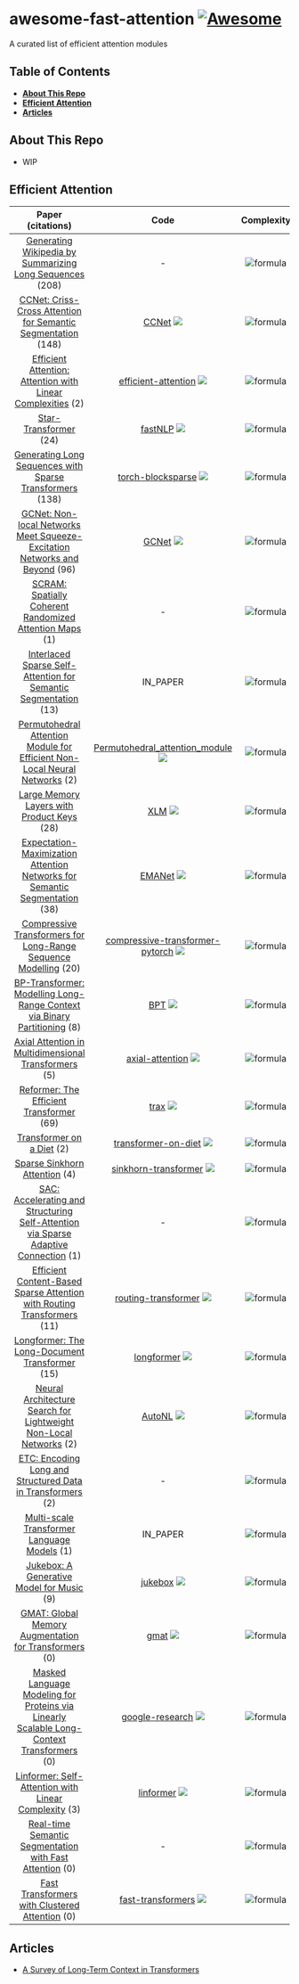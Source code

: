 # awesome-fast-attention [![Awesome](https://cdn.rawgit.com/sindresorhus/awesome/d7305f38d29fed78fa85652e3a63e154dd8e8829/media/badge.svg)](https://github.com/sindresorhus/awesome)

A curated list of efficient attention modules

## Table of Contents

* **[About This Repo](#about-this-repo)**
* **[Efficient Attention](#efficient-attention)**
* **[Articles](#articles)**

## About This Repo

* WIP

## Efficient Attention

|Paper (citations)|Code|Complexity|AutoRegressive|Main Idea|
|:---:|:---:|:---:|:---:|:---:|
|[Generating Wikipedia by Summarizing Long Sequences](https://http://arxiv.org/abs/1801.10198v1 ) (208)|-|![formula](https://render.githubusercontent.com/render/math?math=\mathcal{O}({b}\cdot\frac{N}{b}\cdot\frac{N}{{b}\cdot{k}}\cdot{D}))|:x:|<details><summary>EXPAND</summary><p>compresses key and value + blocked attention</p></details>|
|[CCNet: Criss-Cross Attention for Semantic Segmentation](https://http://arxiv.org/abs/1811.11721v2 ) (148)|[CCNet](https://github.com/speedinghzl/CCNet ) ![](https://img.shields.io/github/stars/speedinghzl/CCNet.svg?style=social )|![formula](https://render.githubusercontent.com/render/math?math=\mathcal{O}({N}\cdot({H}%2b{W})\cdot{D}))|:x:|<details><summary>EXPAND</summary><p>each pixel attends to its row and column simultaneously</p></details>|
|[Efficient Attention: Attention with Linear Complexities](https://http://arxiv.org/abs/1812.01243v8 ) (2)|[efficient-attention](https://github.com/cmsflash/efficient-attention ) ![](https://img.shields.io/github/stars/cmsflash/efficient-attention.svg?style=social )|![formula](https://render.githubusercontent.com/render/math?math=\mathcal{O}({N}\cdot{D}^2))|:x:|<details><summary>EXPAND</summary><p>Softmax(Q)*(Softmax(K^T)*V)</p></details>|
|[Star-Transformer](https://http://arxiv.org/abs/1902.09113v2 ) (24)|[fastNLP](https://github.com/fastnlp/fastNLP/blob/master/fastNLP/modules/encoder/star_transformer.py ) ![](https://img.shields.io/github/stars/fastnlp/fastNLP.svg?style=social )|![formula](https://render.githubusercontent.com/render/math?math=\mathcal{O}({N}\cdot{D}))|:x:|<details><summary>EXPAND</summary><p>uses a relay(global) node and attends to/from that node</p></details>|
|[Generating Long Sequences with Sparse Transformers](https://http://arxiv.org/abs/1904.10509v1 ) (138)|[torch-blocksparse](https://github.com/ptillet/torch-blocksparse ) ![](https://img.shields.io/github/stars/ptillet/torch-blocksparse.svg?style=social )|![formula](https://render.githubusercontent.com/render/math?math=\mathcal{O}({N}\cdot\sqrt{N}\cdot{D}))|:heavy_check_mark:|<details><summary>EXPAND</summary><p>sparse block based attention</p></details>|
|[GCNet: Non-local Networks Meet Squeeze-Excitation Networks and Beyond](https://http://arxiv.org/abs/1904.11492v1 ) (96)|[GCNet](https://github.com/xvjiarui/GCNet ) ![](https://img.shields.io/github/stars/xvjiarui/GCNet.svg?style=social )|![formula](https://render.githubusercontent.com/render/math?math=\mathcal{O}({N}\cdot{D}^2))|:x:|<details><summary>EXPAND</summary><p>squeeze and excitation with an attention pooling (instead of a GAP)</p></details>|
|[SCRAM: Spatially Coherent Randomized Attention Maps](https://http://arxiv.org/abs/1905.10308v1 ) (1)|-|![formula](https://render.githubusercontent.com/render/math?math=\mathcal{O}({N}\cdot\log({N})\cdot{D}))|:heavy_check_mark:|<details><summary>EXPAND</summary><p>uses PatchMatch to find close keys</p></details>|
|[Interlaced Sparse Self-Attention for Semantic Segmentation](https://http://arxiv.org/abs/1907.12273v2 ) (13)|IN_PAPER|![formula](https://render.githubusercontent.com/render/math?math=\mathcal{O}({N}\cdot{D}^2%2b{N}\cdot\sqrt{N}\cdot{D}))|:heavy_check_mark:|<details><summary>EXPAND</summary><p>combination of a short length and then long range(dilated) attention</p></details>|
|[Permutohedral Attention Module for Efficient Non-Local Neural Networks](https://http://arxiv.org/abs/1907.00641v2 ) (2)|[Permutohedral_attention_module](https://github.com/SamuelJoutard/Permutohedral_attention_module ) ![](https://img.shields.io/github/stars/SamuelJoutard/Permutohedral_attention_module.svg?style=social )|![formula](https://render.githubusercontent.com/render/math?math=\mathcal{O}({N}\cdot{D}^2))|:x:|<details><summary>EXPAND</summary><p>uses permutohedral lattice approximation algorithm to approximate the attention output</p></details>|
|[Large Memory Layers with Product Keys](https://http://arxiv.org/abs/1907.05242v2 ) (28)|[XLM](https://github.com/facebookresearch/XLM ) ![](https://img.shields.io/github/stars/facebookresearch/XLM.svg?style=social )|![formula](https://render.githubusercontent.com/render/math?math=\mathcal{O}({Q}\cdot({K}%2b{k}^2)\cdot{D}))|:heavy_check_mark:|<details><summary>EXPAND</summary><p>search for nearest neighbor keys</p></details>|
|[Expectation-Maximization Attention Networks for Semantic Segmentation](https://http://arxiv.org/abs/1907.13426v2 ) (38)|[EMANet](https://github.com/XiaLiPKU/EMANet ) ![](https://img.shields.io/github/stars/XiaLiPKU/EMANet.svg?style=social )|![formula](https://render.githubusercontent.com/render/math?math=\mathcal{O}({N}\cdot{k}\cdot{D}))|:x:|<details><summary>EXPAND</summary><p>applys expectation maximization to cluster keys into k clusters</p></details>|
|[Compressive Transformers for Long-Range Sequence Modelling](https://http://arxiv.org/abs/1911.05507v1 ) (20)|[compressive-transformer-pytorch](https://github.com/lucidrains/compressive-transformer-pytorch ) ![](https://img.shields.io/github/stars/lucidrains/compressive-transformer-pytorch.svg?style=social )|![formula](https://render.githubusercontent.com/render/math?math=\mathcal{O}({N}^2\cdot{D}))|:heavy_check_mark:|<details><summary>EXPAND</summary><p>compresses distant tokens instead of just stop_grad() ing them, more efficient version of transformerXL</p></details>|
|[BP-Transformer: Modelling Long-Range Context via Binary Partitioning](https://http://arxiv.org/abs/1911.04070v1 ) (8)|[BPT](https://github.com/yzh119/BPT ) ![](https://img.shields.io/github/stars/yzh119/BPT.svg?style=social )|![formula](https://render.githubusercontent.com/render/math?math=\mathcal{O}({N}\cdot{k}\cdot\log(\frac{N}{k})\cdot{D}))|:heavy_check_mark:|<details><summary>EXPAND</summary><p>attends to distant tokens coarsely and attends to close tokens in a more fine-grained manner</p></details>|
|[Axial Attention in Multidimensional Transformers](https://http://arxiv.org/abs/1912.12180v1 ) (5)|[axial-attention](https://github.com/lucidrains/axial-attention ) ![](https://img.shields.io/github/stars/lucidrains/axial-attention.svg?style=social )|![formula](https://render.githubusercontent.com/render/math?math=\mathcal{O}({N}\cdot({H}%2b{W})\cdot{D}))|:heavy_check_mark:|<details><summary>EXPAND</summary><p>apply attention on each axis separately</p></details>|
|[Reformer: The Efficient Transformer](https://http://arxiv.org/abs/2001.04451v2 ) (69)|[trax](https://github.com/google/trax/tree/master/trax/models/reformer ) ![](https://img.shields.io/github/stars/google/trax.svg?style=social )|![formula](https://render.githubusercontent.com/render/math?math=\mathcal{O}({N}\cdot\log({N})\cdot{D}^2))|:heavy_check_mark:|<details><summary>EXPAND</summary><p>uses LSH to find close keys</p></details>|
|[Transformer on a Diet](https://http://arxiv.org/abs/2002.06170v1 ) (2)|[transformer-on-diet](https://github.com/cgraywang/transformer-on-diet ) ![](https://img.shields.io/github/stars/cgraywang/transformer-on-diet.svg?style=social )|![formula](https://render.githubusercontent.com/render/math?math=\mathcal{O}({N}\cdot{k}\cdot{D}))|:heavy_check_mark:|<details><summary>EXPAND</summary><p>dilated transformer like wavenet</p></details>|
|[Sparse Sinkhorn Attention](https://http://arxiv.org/abs/2002.11296v1 ) (4)|[sinkhorn-transformer](https://github.com/lucidrains/sinkhorn-transformer ) ![](https://img.shields.io/github/stars/lucidrains/sinkhorn-transformer.svg?style=social )|![formula](https://render.githubusercontent.com/render/math?math=\mathcal{O}(\frac{{N}^2}{n_b}%2b{n_b}^2))|:heavy_check_mark:|<details><summary>EXPAND</summary><p>uses a cost matrix to assign limit attention between buckets</p></details>|
|[SAC: Accelerating and Structuring Self-Attention via Sparse Adaptive Connection](https://http://arxiv.org/abs/2003.09833v2 ) (1)|-|![formula](https://render.githubusercontent.com/render/math?math=\mathcal{O}({N}\cdot{k}\cdot{D}))|:heavy_check_mark:|<details><summary>EXPAND</summary><p>learns the q, k connections == dynamically creates a sparse attention matrix</p></details>|
|[Efficient Content-Based Sparse Attention with Routing Transformers](https://http://arxiv.org/abs/2003.05997v1 ) (11)|[routing-transformer](https://github.com/lucidrains/routing-transformer ) ![](https://img.shields.io/github/stars/lucidrains/routing-transformer.svg?style=social )|![formula](https://render.githubusercontent.com/render/math?math=\mathcal{O}({N}\cdot\sqrt{N}\cdot{D}))|:x:|<details><summary>EXPAND</summary><p>computes attention with same-cluster tokens (computed by online k-means)</p></details>|
|[Longformer: The Long-Document Transformer](https://http://arxiv.org/abs/2004.05150v1 ) (15)|[longformer](https://github.com/allenai/longformer ) ![](https://img.shields.io/github/stars/allenai/longformer.svg?style=social )|![formula](https://render.githubusercontent.com/render/math?math=\mathcal{O}({N}\cdot({k}%2b{g})\cdot{D}))|:heavy_check_mark:|<details><summary>EXPAND</summary><p>global + blocked attention</p></details>|
|[Neural Architecture Search for Lightweight Non-Local Networks](https://http://arxiv.org/abs/2004.01961v1 ) (2)|[AutoNL](https://github.com/LiYingwei/AutoNL ) ![](https://img.shields.io/github/stars/LiYingwei/AutoNL.svg?style=social )|![formula](https://render.githubusercontent.com/render/math?math=\mathcal{O}((\frac{H}{h}\cdot\frac{W}{w})\cdot(\frac{D}{k})^2))|:x:|<details><summary>EXPAND</summary><p>computes Q(KV) and also down samples q, k, v both in spatial and channel dimensions</p></details>|
|[ETC: Encoding Long and Structured Data in Transformers](https://http://arxiv.org/abs/2004.08483v2 ) (2)|-|![formula](https://render.githubusercontent.com/render/math?math=\mathcal{O}(({N}\cdot{g}%2b{g}^2%2b{N}\cdot{k})\cdot{D}))|:heavy_check_mark:|<details><summary>EXPAND</summary><p>combines global attention (star transformer with multiple global tokens) with local attention</p></details>|
|[Multi-scale Transformer Language Models](https://http://arxiv.org/abs/2005.00581v1 ) (1)|IN_PAPER|![formula](https://render.githubusercontent.com/render/math?math=\mathcal{O}({N}^2\cdot{D}))|:heavy_check_mark:|<details><summary>EXPAND</summary><p>UNet like + retina attetion is something close to BP-Transformer</p></details>|
|[Jukebox: A Generative Model for Music](https://http://arxiv.org/abs/2005.00341v1 ) (9)|[jukebox](https://github.com/openai/jukebox ) ![](https://img.shields.io/github/stars/openai/jukebox.svg?style=social )|![formula](https://render.githubusercontent.com/render/math?math=\mathcal{O}({N}\cdot\sqrt{N}\cdot{D}))|:heavy_check_mark:|<details><summary>EXPAND</summary><p>better attention patterns from Sparse Transformer</p></details>|
|[GMAT: Global Memory Augmentation for Transformers](https://http://arxiv.org/abs/2006.03274v1 ) (0)|[gmat](https://github.com/ag1988/gmat ) ![](https://img.shields.io/github/stars/ag1988/gmat.svg?style=social )|![formula](https://render.githubusercontent.com/render/math?math=\mathcal{O}({m}\cdot({N}%2b{m})\cdot{D}))|:x:|<details><summary>EXPAND</summary><p>adds global tokens</p></details>|
|[Masked Language Modeling for Proteins via Linearly Scalable Long-Context Transformers](https://http://arxiv.org/abs/2006.03555v1 ) (0)|[google-research](https://github.com/google-research/google-research/tree/master/performer/fast_self_attention ) ![](https://img.shields.io/github/stars/google-research/google-research.svg?style=social )|![formula](https://render.githubusercontent.com/render/math?math=\mathcal{O}({N}\cdot{D}^2\cdot\log({D})))|:heavy_check_mark:|<details><summary>EXPAND</summary><p>calculate an unbiased stochastic approximation of the attention matrix</p></details>|
|[Linformer: Self-Attention with Linear Complexity](https://http://arxiv.org/abs/2006.04768v3 ) (3)|[linformer](https://github.com/lucidrains/linformer ) ![](https://img.shields.io/github/stars/lucidrains/linformer.svg?style=social )|![formula](https://render.githubusercontent.com/render/math?math=\mathcal{O}({N}\cdot{k}\cdot{D}))|:x:|<details><summary>EXPAND</summary><p>project key and value from n*d to k*d</p></details>|
|[Real-time Semantic Segmentation with Fast Attention](https://http://arxiv.org/abs/2007.03815v2 ) (0)|-|![formula](https://render.githubusercontent.com/render/math?math=\mathcal{O}({N}\cdot{D}^2))|:x:|<details><summary>EXPAND</summary><p>l2_norm(q)*(l2_norm(k)*v)</p></details>|
|[Fast Transformers with Clustered Attention](https://http://arxiv.org/abs/2007.04825v1 ) (0)|[fast-transformers](https://github.com/idiap/fast-transformers ) ![](https://img.shields.io/github/stars/idiap/fast-transformers.svg?style=social )|![formula](https://render.githubusercontent.com/render/math?math=\mathcal{O}({N}\cdot{k}\cdot{D}))|:x:|<details><summary>EXPAND</summary><p>groups queries together with LSH</p></details>|

## Articles

* [A Survey of Long-Term Context in Transformers](https://www.pragmatic.ml/a-survey-of-methods-for-incorporating-long-term-context/)

